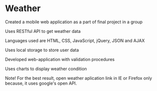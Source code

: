 # Weather
Created a mobile web application as a part of final project in a group

Uses RESTful API to get weather data

Languages used are HTML, CSS, JavaScript, jQuery, JSON and AJAX

Uses local storage to store user data

Developed web-application with validation procedures

Uses charts to display weather condition

Note! For the best result, open weather aplication link in IE or Firefox only because, it uses google's open API.
